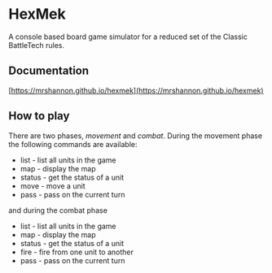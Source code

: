HexMek
======

A console based board game simulator for a reduced set of the Classic
BattleTech rules.


Documentation
-------------

[https://mrshannon.github.io/hexmek](https://mrshannon.github.io/hexmek)


How to play
-----------

There are two phases, *movement* and *combat*.  During the movement phase the
following commands are available:

* list - list all units in the game
* map - display the map
* status <unit id> - get the status of a unit
* move <unit id> - move a unit
* pass - pass on the current turn

and during the combat phase

* list - list all units in the game
* map - display the map
* status <unit id> - get the status of a unit
* fire <attacker id> <target id> - fire from one unit to another
* pass - pass on the current turn
